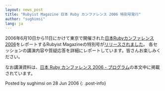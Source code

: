 ```yaml
---
layout: news_post
title: "Rubyist Magazine 日本 Ruby カンファレンス 2006 特別号発行"
author: "sughimsi"
lang: ja
---
```


2006年6月10日から11日にかけて東京で開催された[日本Rubyカンファレンス2006][1]をレポートするRubyist
Magazineの特別号が[リリースされました][2]。 各セッションの講演内容や質疑応答を詳細にレポートしています。皆さんお楽しみください。

なお講演資料は、[日本 Ruby カンファレンス 2006 - プログラム][3]の本文中に掲載されています。

Posted by sughimsi on 28 Jun 2006
{: .post-info}



[1]: http://jp.rubyist.net/RubyKaigi2006/ 
[2]: http://jp.rubyist.net/magazine/?RubyKaigi2006 
[3]: http://jp.rubyist.net/RubyKaigi2006/program.html 
